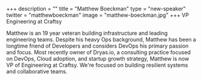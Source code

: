 +++
description = ""
title = "Matthew Boeckman"
type = "new-speaker"
twitter = "matthewboeckman"
image = "matthew-boeckman.jpg"
+++
VP Engineering at Craftsy

Matthew is an 19 year veteran building infrastructure and leading engineering teams. Despite his heavy Ops background, Matthew has been a longtime friend of Developers and considers DevOps his primary passion and focus. Most recently owner of Dryas.io, a consulting practice focused on DevOps, Cloud adoption, and startup growth strategy, Matthew is now VP of Engineering at Craftsy. We're focused on building resilient systems and collaborative teams.
